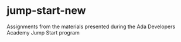 # jump-start-new
Assignments from the materials presented during the Ada Developers Academy Jump Start program
